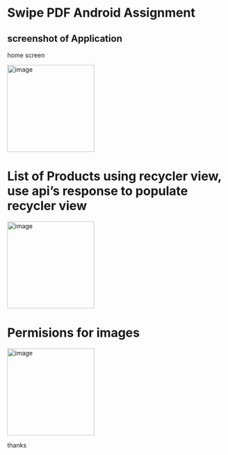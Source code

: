 # Swipe PDF Android Assignment
 
## screenshot of Application 

home screen

<img width="200" alt="image" src="https://user-images.githubusercontent.com/58937745/187088195-5e55277b-dffe-4484-862b-8af596f4241a.jpeg">

# List of Products using recycler view, use api’s response to populate recycler view
<img width="200" alt="image" src="https://user-images.githubusercontent.com/58937745/187088198-31fd93d5-c907-4af5-b0c7-1bd990b523a3.jpeg">

# Permisions for images

<img width="200" alt="image" src="https://user-images.githubusercontent.com/58937745/187088199-a560fbcc-1664-452f-8c80-a38675f462ab.jpeg">

[Download Apk]: http://github.com/github/markup/tree/master/lib/github/markups.rb#L13
thanks
